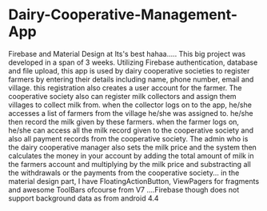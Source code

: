 # Dairy-Cooperative-Management-App
Firebase and Material Design at Its's best hahaa..... This big project was developed in a span of 3 weeks. Utilizing Firebase authentication,
database and file upload, this app is used by dairy cooperative societies to register farmers by entering their details including name,
phone number, email and village. this registration also creates a user account for the farmer. The cooperative society also can register milk 
collectors and assign them villages to collect milk from. when the collector logs on to the app, he/she accesses a list of farmers from 
the village he/she was assigned to. he/she then record the milk  given by these farmers. when the farmer logs on, he/she can access all the 
milk record given to the cooperative society and also all payment records from the cooperative society. The admin who is the dairy cooperative
manager also sets the milk price and the system then calculates the money in your account by adding the total amount of milk in the farmers 
account and multiplying by the milk price and substracting all the withdrawals or the payments from the cooperative society...
in the material design part, I have FloatingActionButton, ViewPagers for fragments and awesome ToolBars ofcourse from V7 ....Firebase though 
does not support background data as from android 4.4
